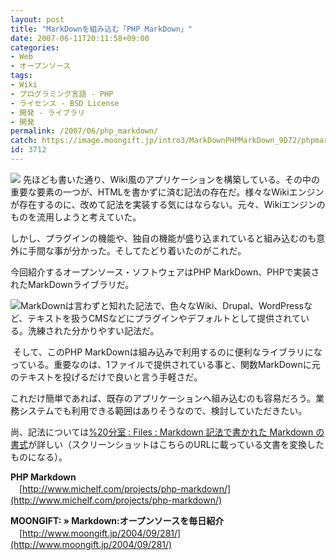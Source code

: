 ```yaml
---
layout: post
title: "MarkDownを組み込む「PHP MarkDown」"
date: 2007-06-11T20:11:58+09:00
categories:
- Web
- オープンソース
tags: 
- Wiki
- プログラミング言語 - PHP
- ライセンス - BSD License
- 開発 - ライブラリ
- 開発
permalink: /2007/06/php_markdown/
catch: https://image.moongift.jp/intro3/MarkDownPHPMarkDown_9D72/phpmarkdown2_thumb1.png
id: 3712
---
```

[![](https://image.moongift.jp/intro3/MarkDownPHPMarkDown_9D72/phpmarkdown1_thumb.png)](https://image.moongift.jp/intro3/MarkDownPHPMarkDown_9D72/phpmarkdown12.png) 先ほども書いた通り、Wiki風のアプリケーションを構築している。その中の重要な要素の一つが、HTMLを書かずに済む記法の存在だ。様々なWikiエンジンが存在するのに、改めて記法を実装する気にはならない。元々、Wikiエンジンのものを流用しようと考えていた。

 

しかし、プラグインの機能や、独自の機能が盛り込まれていると組み込むのも意外に手間な事が分かった。そしてたどり着いたのがこれだ。

 

今回紹介するオープンソース・ソフトウェアはPHP MarkDown、PHPで実装されたMarkDownライブラリだ。

 <!--more--> 

[![](https://image.moongift.jp/intro3/MarkDownPHPMarkDown_9D72/phpmarkdown2_thumb1.png)](https://image.moongift.jp/intro3/MarkDownPHPMarkDown_9D72/phpmarkdown23.png)MarkDownは言わずと知れた記法で、色々なWiki、Drupal、WordPressなど、テキストを扱うCMSなどにプラグインやデフォルトとして提供されている。洗練された分かりやすい記法だ。

 

&nbsp;そして、このPHP MarkDownは組み込みで利用するのに便利なライブラリになっている。重要なのは、1ファイルで提供されている事と、関数MarkDownに元のテキストを投げるだけで良いと言う手軽さだ。

 

これだけ簡単であれば、既存のアプリケーションへ組み込むのも容易だろう。業務システムでも利用できる範囲はありそうなので、検討していただきたい。

 

尚、記法については[%20分室 : Files : Markdown 記法で書かれた Markdown の書式](http://www.truth-bloom.net/~schwarz/p20/files/article.php?id=1)が詳しい（スクリーンショットはこちらのURLに載っている文書を変換したものになる）。

 

**PHP Markdown**  
　[http://www.michelf.com/projects/php-markdown/](http://www.michelf.com/projects/php-markdown/)

**MOONGIFT: » Markdown:オープンソースを毎日紹介**  
　[http://www.moongift.jp/2004/09/281/](http://www.moongift.jp/2004/09/281/)

